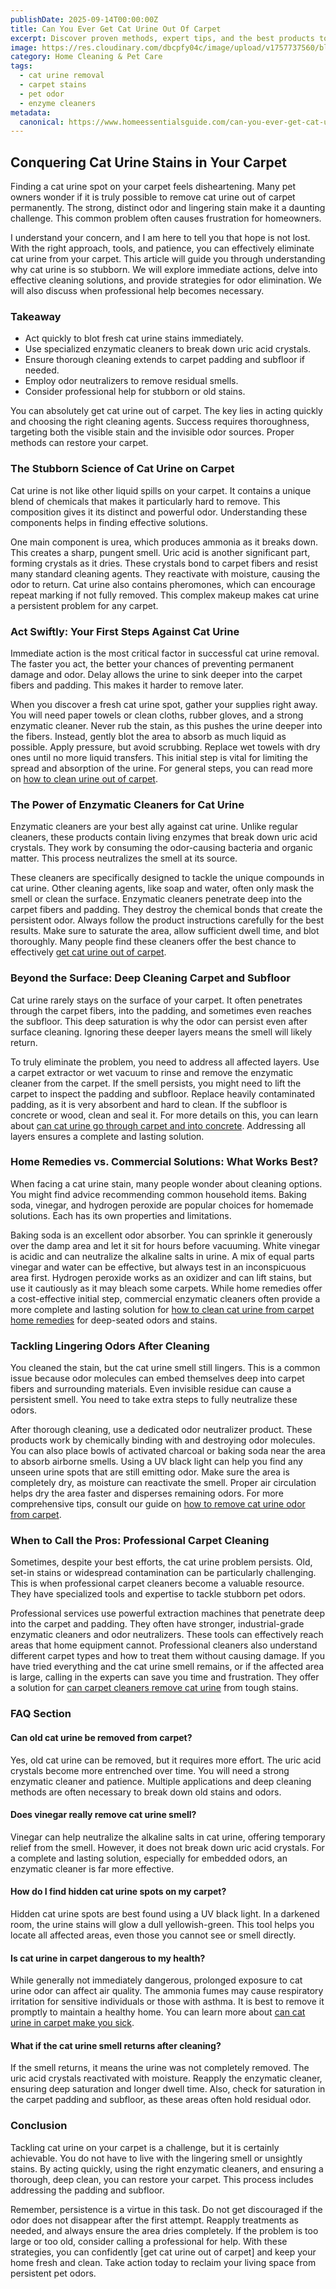 ```yaml
---
publishDate: 2025-09-14T00:00:00Z
title: Can You Ever Get Cat Urine Out Of Carpet
excerpt: Discover proven methods, expert tips, and the best products to eliminate persistent cat urine odors and stains from your carpet effectively.
image: https://res.cloudinary.com/dbcpfy04c/image/upload/v1757737560/blog_image_1757737560_r6j1xy.webp
category: Home Cleaning & Pet Care
tags:
  - cat urine removal
  - carpet stains
  - pet odor
  - enzyme cleaners
metadata:
  canonical: https://www.homeessentialsguide.com/can-you-ever-get-cat-urine-out-of-carpet
---
```


## Conquering Cat Urine Stains in Your Carpet

Finding a cat urine spot on your carpet feels disheartening. Many pet owners wonder if it is truly possible to remove cat urine out of carpet permanently. The strong, distinct odor and lingering stain make it a daunting challenge. This common problem often causes frustration for homeowners.

I understand your concern, and I am here to tell you that hope is not lost. With the right approach, tools, and patience, you can effectively eliminate cat urine from your carpet. This article will guide you through understanding why cat urine is so stubborn. We will explore immediate actions, delve into effective cleaning solutions, and provide strategies for odor elimination. We will also discuss when professional help becomes necessary.

### Takeaway

*   Act quickly to blot fresh cat urine stains immediately.
*   Use specialized enzymatic cleaners to break down uric acid crystals.
*   Ensure thorough cleaning extends to carpet padding and subfloor if needed.
*   Employ odor neutralizers to remove residual smells.
*   Consider professional help for stubborn or old stains.

You can absolutely get cat urine out of carpet. The key lies in acting quickly and choosing the right cleaning agents. Success requires thoroughness, targeting both the visible stain and the invisible odor sources. Proper methods can restore your carpet.

### The Stubborn Science of Cat Urine on Carpet

Cat urine is not like other liquid spills on your carpet. It contains a unique blend of chemicals that makes it particularly hard to remove. This composition gives it its distinct and powerful odor. Understanding these components helps in finding effective solutions.

One main component is urea, which produces ammonia as it breaks down. This creates a sharp, pungent smell. Uric acid is another significant part, forming crystals as it dries. These crystals bond to carpet fibers and resist many standard cleaning agents. They reactivate with moisture, causing the odor to return. Cat urine also contains pheromones, which can encourage repeat marking if not fully removed. This complex makeup makes cat urine a persistent problem for any carpet.

### Act Swiftly: Your First Steps Against Cat Urine

Immediate action is the most critical factor in successful cat urine removal. The faster you act, the better your chances of preventing permanent damage and odor. Delay allows the urine to sink deeper into the carpet fibers and padding. This makes it harder to remove later.

When you discover a fresh cat urine spot, gather your supplies right away. You will need paper towels or clean cloths, rubber gloves, and a strong enzymatic cleaner. Never rub the stain, as this pushes the urine deeper into the fibers. Instead, gently blot the area to absorb as much liquid as possible. Apply pressure, but avoid scrubbing. Replace wet towels with dry ones until no more liquid transfers. This initial step is vital for limiting the spread and absorption of the urine. For general steps, you can read more on [how to clean urine out of carpet](https://homeessentialsguide.com/how-to-clean-urine-out-of-carpet).

### The Power of Enzymatic Cleaners for Cat Urine

Enzymatic cleaners are your best ally against cat urine. Unlike regular cleaners, these products contain living enzymes that break down uric acid crystals. They work by consuming the odor-causing bacteria and organic matter. This process neutralizes the smell at its source.

These cleaners are specifically designed to tackle the unique compounds in cat urine. Other cleaning agents, like soap and water, often only mask the smell or clean the surface. Enzymatic cleaners penetrate deep into the carpet fibers and padding. They destroy the chemical bonds that create the persistent odor. Always follow the product instructions carefully for the best results. Make sure to saturate the area, allow sufficient dwell time, and blot thoroughly. Many people find these cleaners offer the best chance to effectively [get cat urine out of carpet](https://homeessentialsguide.com/how-do-i-get-cat-urine-out-of-my-carpet).

### Beyond the Surface: Deep Cleaning Carpet and Subfloor

Cat urine rarely stays on the surface of your carpet. It often penetrates through the carpet fibers, into the padding, and sometimes even reaches the subfloor. This deep saturation is why the odor can persist even after surface cleaning. Ignoring these deeper layers means the smell will likely return.

To truly eliminate the problem, you need to address all affected layers. Use a carpet extractor or wet vacuum to rinse and remove the enzymatic cleaner from the carpet. If the smell persists, you might need to lift the carpet to inspect the padding and subfloor. Replace heavily contaminated padding, as it is very absorbent and hard to clean. If the subfloor is concrete or wood, clean and seal it. For more details on this, you can learn about [can cat urine go through carpet and into concrete](https://homeessentialsguide.com/can-cat-urine-go-through-carpet-and-into-concrete). Addressing all layers ensures a complete and lasting solution.

### Home Remedies vs. Commercial Solutions: What Works Best?

When facing a cat urine stain, many people wonder about cleaning options. You might find advice recommending common household items. Baking soda, vinegar, and hydrogen peroxide are popular choices for homemade solutions. Each has its own properties and limitations.

Baking soda is an excellent odor absorber. You can sprinkle it generously over the damp area and let it sit for hours before vacuuming. White vinegar is acidic and can neutralize the alkaline salts in urine. A mix of equal parts vinegar and water can be effective, but always test in an inconspicuous area first. Hydrogen peroxide works as an oxidizer and can lift stains, but use it cautiously as it may bleach some carpets. While home remedies offer a cost-effective initial step, commercial enzymatic cleaners often provide a more complete and lasting solution for [how to clean cat urine from carpet home remedies](https://homeessentialsguide.com/how-to-clean-cat-urine-from-carpet-home-remedies) for deep-seated odors and stains.

### Tackling Lingering Odors After Cleaning

You cleaned the stain, but the cat urine smell still lingers. This is a common issue because odor molecules can embed themselves deep into carpet fibers and surrounding materials. Even invisible residue can cause a persistent smell. You need to take extra steps to fully neutralize these odors.

After thorough cleaning, use a dedicated odor neutralizer product. These products work by chemically binding with and destroying odor molecules. You can also place bowls of activated charcoal or baking soda near the area to absorb airborne smells. Using a UV black light can help you find any unseen urine spots that are still emitting odor. Make sure the area is completely dry, as moisture can reactivate the smell. Proper air circulation helps dry the area faster and disperses remaining odors. For more comprehensive tips, consult our guide on [how to remove cat urine odor from carpet](https://homeessentialsguide.com/how-to-remove-cat-urine-odor-from-carpet).

### When to Call the Pros: Professional Carpet Cleaning

Sometimes, despite your best efforts, the cat urine problem persists. Old, set-in stains or widespread contamination can be particularly challenging. This is when professional carpet cleaners become a valuable resource. They have specialized tools and expertise to tackle stubborn pet odors.

Professional services use powerful extraction machines that penetrate deep into the carpet and padding. They often have stronger, industrial-grade enzymatic cleaners and odor neutralizers. These tools can effectively reach areas that home equipment cannot. Professional cleaners also understand different carpet types and how to treat them without causing damage. If you have tried everything and the cat urine smell remains, or if the affected area is large, calling in the experts can save you time and frustration. They offer a solution for [can carpet cleaners remove cat urine](https://homeessentialsguide.com/can-carpet-cleaners-remove-cat-urine) from tough stains.

### FAQ Section

#### Can old cat urine be removed from carpet?
Yes, old cat urine can be removed, but it requires more effort. The uric acid crystals become more entrenched over time. You will need a strong enzymatic cleaner and patience. Multiple applications and deep cleaning methods are often necessary to break down old stains and odors.

#### Does vinegar really remove cat urine smell?
Vinegar can help neutralize the alkaline salts in cat urine, offering temporary relief from the smell. However, it does not break down uric acid crystals. For a complete and lasting solution, especially for embedded odors, an enzymatic cleaner is far more effective.

#### How do I find hidden cat urine spots on my carpet?
Hidden cat urine spots are best found using a UV black light. In a darkened room, the urine stains will glow a dull yellowish-green. This tool helps you locate all affected areas, even those you cannot see or smell directly.

#### Is cat urine in carpet dangerous to my health?
While generally not immediately dangerous, prolonged exposure to cat urine odor can affect air quality. The ammonia fumes may cause respiratory irritation for sensitive individuals or those with asthma. It is best to remove it promptly to maintain a healthy home. You can learn more about [can cat urine in carpet make you sick](https://homeessentialsguide.com/can-cat-urine-in-carpet-make-you-sick).

#### What if the cat urine smell returns after cleaning?
If the smell returns, it means the urine was not completely removed. The uric acid crystals reactivated with moisture. Reapply the enzymatic cleaner, ensuring deep saturation and longer dwell time. Also, check for saturation in the carpet padding and subfloor, as these areas often hold residual odor.

### Conclusion

Tackling cat urine on your carpet is a challenge, but it is certainly achievable. You do not have to live with the lingering smell or unsightly stains. By acting quickly, using the right enzymatic cleaners, and ensuring a thorough, deep clean, you can restore your carpet. This process includes addressing the padding and subfloor.

Remember, persistence is a virtue in this task. Do not get discouraged if the odor does not disappear after the first attempt. Reapply treatments as needed, and always ensure the area dries completely. If the problem is too large or too old, consider calling a professional for help. With these strategies, you can confidently [get cat urine out of carpet] and keep your home fresh and clean. Take action today to reclaim your living space from persistent pet odors.